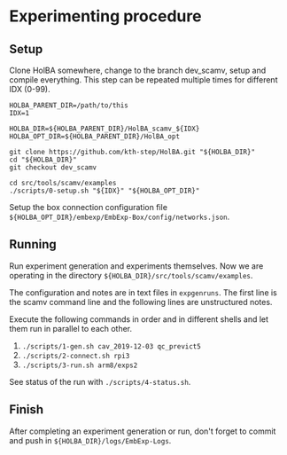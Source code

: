 # Experimenting procedure

## Setup

Clone HolBA somewhere, change to the branch dev_scamv, setup and compile everything. This step can be repeated multiple times for different IDX (0-99).
```
HOLBA_PARENT_DIR=/path/to/this
IDX=1

HOLBA_DIR=${HOLBA_PARENT_DIR}/HolBA_scamv_${IDX}
HOLBA_OPT_DIR=${HOLBA_PARENT_DIR}/HolBA_opt

git clone https://github.com/kth-step/HolBA.git "${HOLBA_DIR}"
cd "${HOLBA_DIR}"
git checkout dev_scamv

cd src/tools/scamv/examples
./scripts/0-setup.sh "${IDX}" "${HOLBA_OPT_DIR}"
```

Setup the box connection configuration file `${HOLBA_OPT_DIR}/embexp/EmbExp-Box/config/networks.json`.


## Running
Run experiment generation and experiments themselves. Now we are operating in the directory `${HOLBA_DIR}/src/tools/scamv/examples`.

The configuration and notes are in text files in `expgenruns`. The first line is the scamv command line and the following lines are unstructured notes.

Execute the following commands in order and in different shells and let them run in parallel to each other.
1. `./scripts/1-gen.sh cav_2019-12-03 qc_previct5`
1. `./scripts/2-connect.sh rpi3`
1. `./scripts/3-run.sh arm8/exps2`

See status of the run with `./scripts/4-status.sh`.


## Finish
After completing an experiment generation or run, don't forget to commit and push in `${HOLBA_DIR}/logs/EmbExp-Logs`.

